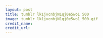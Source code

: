 ```yaml
---
layout: post
title: tumblr lk1jvcnbjN1qj0e5wo1 500
image: tumblr_lk1jvcnbjN1qj0e5wo1_500.gif
credit_name: 
credit_url:
---
```


